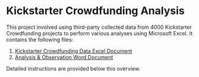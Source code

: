 # Kickstarter Crowdfunding Analysis

This project involved using third-party collected data from 4000 Kickstarter Crowdfunding projects to perform various analyses using Microsoft Excel. It contains the following files:

1. [Kickstarter Crowdfunding Data Excel Document](https://github.com/mjknj18/Kickstarter-Crowdfunding-Analysis/blob/master/Kickstarter_Crowdfunding.xlsx)
2. [Analysis & Observation Word Document](https://github.com/mjknj18/Kickstarter-Crowdfunding-Analysis/blob/master/Kickstarter%20Crowdfunding%20Analysis%20%26%20Observations.docx) 

Detailed instructions are provided below this overview.
